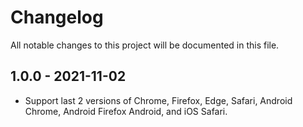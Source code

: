 # Changelog

All notable changes to this project will be documented in this file.

## 1.0.0 - 2021-11-02

* Support last 2 versions of Chrome, Firefox, Edge, Safari, Android Chrome, Android Firefox Android, and iOS Safari.
